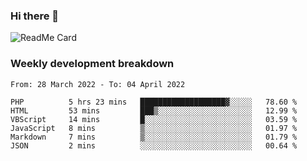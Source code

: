 ### Hi there 👋

<!--
**itzcy/itzcy** is a ✨ _special_ ✨ repository because its `README.md` (this file) appears on your GitHub profile.

Here are some ideas to get you started:

- 🔭 I’m currently working on ...
- 🌱 I’m currently learning ...
- 👯 I’m looking to collaborate on ...
- 🤔 I’m looking for help with ...
- 💬 Ask me about ...
- 📫 How to reach me: ...
- 😄 Pronouns: ...
- ⚡ Fun fact: ...
-->
![ReadMe Card](https://github-readme-stats.vercel.app/api?username=itzcy&show_icons=true&title_color=2d3198&icon_color=797cb8&text_color=24292e&bg_color=f6f8fa)

### Weekly development breakdown
<!--START_SECTION:waka-->

```text
From: 28 March 2022 - To: 04 April 2022

PHP          5 hrs 23 mins   ███████████████████▓░░░░░   78.60 %
HTML         53 mins         ███▒░░░░░░░░░░░░░░░░░░░░░   12.99 %
VBScript     14 mins         █░░░░░░░░░░░░░░░░░░░░░░░░   03.59 %
JavaScript   8 mins          ▒░░░░░░░░░░░░░░░░░░░░░░░░   01.97 %
Markdown     7 mins          ▒░░░░░░░░░░░░░░░░░░░░░░░░   01.79 %
JSON         2 mins          ░░░░░░░░░░░░░░░░░░░░░░░░░   00.64 %
```

<!--END_SECTION:waka-->
